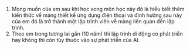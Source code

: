 1. Mong muốn của em sau khi học xong môn học này đó là hiểu biết thêm kiến thức về mảng thiết kế ứng dụng điện thoại và định hướng sau này của em đó là trở thành một lập trình viên về mảng liên quan đến lập trình.
2. Theo em trong tương lai gần (10 năm) thì lập trình di động có phát triển hay không thì còn tùy thuộc vào sự phát triển của AI.
